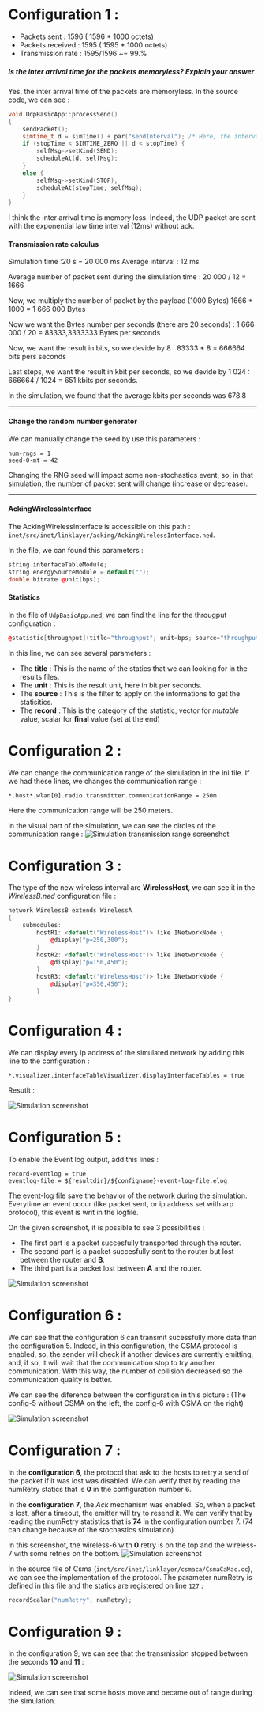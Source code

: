 # Configuration 1 :

- Packets sent : 1596 ( 1596 * 1000 octets)
- Packets received : 1595 ( 1595 * 1000 octets)
- Transmission rate : 1595/1596 \~= 99.%


##### Is the **inter arrival time** for the packets memoryless? Explain your answer

Yes, the inter arrival time of the packets are memoryless. In the source code, we can see :

```c++
void UdpBasicApp::processSend()
{
    sendPacket();
    simtime_t d = simTime() + par("sendInterval"); /* Here, the interval between the next sent take not care about the last send. */
    if (stopTime < SIMTIME_ZERO || d < stopTime) {
        selfMsg->setKind(SEND);
        scheduleAt(d, selfMsg);
    }
    else {
        selfMsg->setKind(STOP);
        scheduleAt(stopTime, selfMsg);
    }
}
```
I think the inter arrival time is memory less. Indeed, the UDP packet are sent with the exponential law time interval (12ms) without ack.

#### Transmission rate calculus

Simulation time :20 s = 20 000 ms
Average interval : 12 ms

Average number of packet sent during the simulation time :
 20 000 / 12 = 1666

Now, we multiply the number of packet by the payload (1000 Bytes)
1666 * 1000 = 1 666 000 Bytes

Now we want the Bytes number per seconds (there are 20 seconds) :
1 666 000 / 20 = 83333,3333333 Bytes per seconds


Now, we want the result in bits, so we devide by 8 :
83333 * 8 = 666664 bits pers seconds

Last steps, we want the result in kbit per seconds, so we devide by 1 024 :
666664 / 1024 = 651 kbits per seconds.

In the simulation, we found that the average kbits per seconds was 678.8

___


#### Change the random number generator

We can manually change the seed by use this parameters :
```
num-rngs = 1
seed-0-mt = 42
```

Changing the RNG seed will impact some non-stochastics event, so, in that simulation, the number of packet sent will change (increase or decrease).

___

#### AckingWirelessInterface

The AckingWirelessInterface is accessible on this path :
`inet/src/inet/linklayer/acking/AckingWirelessInterface.ned`.


In the file, we can found this parameters :

```c++
string interfaceTableModule;
string energySourceModule = default("");
double bitrate @unit(bps);
```

#### Statistics

In the file of `UdpBasicApp.ned`, we can find the line for the througput configuration :
```c++
@statistic[throughput](title="throughput"; unit=bps; source="throughput(packetReceived)"; record=vector);
```

In this line, we can see several parameters :
 - The **title**  : This is the name of the statics that we can looking for in the results files.
 - The **unit**   : This is the result unit, here in bit per seconds.
 - The **source** : This is the filter to apply on the informations to get the statisitics.
 - The **record** : This is the category of the statistic, vector for *mutable* value, scalar for **final** value (set at the end)


# Configuration 2 :

We can change the communication range of the simulation in the ini file.
If we had these lines, we changes the communication range :

```
*.host*.wlan[0].radio.transmitter.communicationRange = 250m
```
Here the communication range will be 250 meters.

In the visual part of the simulation, we can see the circles of the communication range :
![Simulation transmission range screenshot](./images/transmission-range.png "Simulation transmission range screenshot")


# Configuration 3 :

The type of the new wireless interval are **WirelessHost**, we can see it in the *WirelessB.ned* configuration file : 

```c++
network WirelessB extends WirelessA
{
    submodules:
        hostR1: <default("WirelessHost")> like INetworkNode {
            @display("p=250,300");
        }
        hostR2: <default("WirelessHost")> like INetworkNode {
            @display("p=150,450");
        }
        hostR3: <default("WirelessHost")> like INetworkNode {
            @display("p=350,450");
        }
}
```

# Configuration 4 :

We can display every Ip address of the simulated network by adding this line to the configuration :
```
*.visualizer.interfaceTableVisualizer.displayInterfaceTables = true
```

Resutlt :

![Simulation screenshot](./images/configuration-4.png "Simulation screenshot")


# Configuration 5 :

To enable the Event log output, add this lines :
```
record-eventlog = true
eventlog-file = ${resultdir}/${configname}-event-log-file.elog
```

The event-log file save the behavior of the network during the simulation. Everytime an event occur (like packet sent, or ip address set with arp protocol), this event is writ in the logfile.

On the given screenshot, it is possible to see 3 possibilities :
 - The first part is a packet succesfully transported through the router.
 - The second part is a packet succesfully sent to the router but lost between the router and **B**.
 - The third part is a packet lost between **A** and the router.

![Simulation screenshot](./images/configuration-5.png "Simulation screenshot")


# Configuration 6 :

We can see that the configuration 6 can transmit sucessfully more data than the configuration 5.
Indeed, in this configuration, the CSMA protocol is enabled, so, the sender will check if another devices are currently emitting, 
and, if so, it will wait that the communication stop to try another communication.
With this way, the number of collision decreased so the communication quality is better.

We can see the diference between the configuration in this picture :
(The config-5 without CSMA on the left, the config-6 with CSMA on the right)

![Simulation screenshot](./images/configuration-6.png "Simulation screenshot")


# Configuration 7 :

In the **configuration 6**, the protocol that ask to the hosts to retry a send of the packet if it was lost was disabled.
We can verify that by reading the numRetry statics that is **0** in the configuration number 6.

In the **configuration 7**, the *Ack* mechanism was enabled. So, when a packet is lost, after a timeout, the emitter will try to resend it.
We can verify that by reading the numRetry statistics that is **74** in the configuration number 7. (74 can change because of the stochastics simulation)

In this screenshot, the wireless-6 with **0** retry is on the top and the wireless-7 with some retries on the bottom.
![Simulation screenshot](./images/configuration-7-num-retry.png "Simulation screenshot")

In the source file of Csma (`inet/src/inet/linklayer/csmaca/CsmaCaMac.cc`), we can see the implementation of the protocol.
The parameter numRetry is defined in this file and the statics are registered on line `127` :

```c++
recordScalar("numRetry", numRetry);
```

# Configuration 9 :

In the configuration 9, we can see that the transmission stopped between the seconds **10** and **11** :

![Simulation screenshot](./images/configuration-9-decrease.png "Simulation screenshot")

Indeed, we can see that some hosts move and became out of range during the simulation.